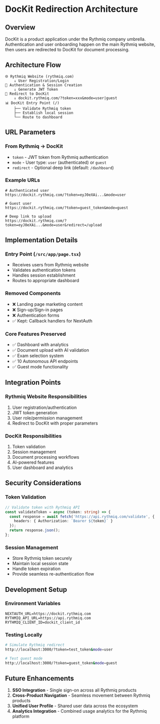 # DocKit Redirection Architecture

## Overview
DocKit is a product application under the Rythmiq company umbrella. Authentication and user onboarding happen on the main Rythmiq website, then users are redirected to DocKit for document processing.

## Architecture Flow

```
🌐 Rythmiq Website (rythmiq.com)
    ↓ User Registration/Login
📱 Authentication & Session Creation
    ↓ Generate JWT Token
🚀 Redirect to DocKit
    ↓ dockit.rythmiq.com/?token=xxx&mode=user|guest
📊 DocKit Entry Point (/)
    ├── Validate Rythmiq token
    ├── Establish local session
    └── Route to dashboard
```

## URL Parameters

### From Rythmiq → DocKit
- `token` - JWT token from Rythmiq authentication
- `mode` - User type: `user` (authenticated) or `guest`
- `redirect` - Optional deep link (default: `/dashboard`)

### Example URLs
```
# Authenticated user
https://dockit.rythmiq.com/?token=eyJ0eXAi...&mode=user

# Guest user
https://dockit.rythmiq.com/?token=guest_token&mode=guest

# Deep link to upload
https://dockit.rythmiq.com/?token=eyJ0eXAi...&mode=user&redirect=/upload
```

## Implementation Details

### Entry Point (`/src/app/page.tsx`)
- Receives users from Rythmiq website
- Validates authentication tokens
- Handles session establishment
- Routes to appropriate dashboard

### Removed Components
- ❌ Landing page marketing content
- ❌ Sign-up/Sign-in pages
- ❌ Authentication forms
- ✅ Kept: Callback handlers for NextAuth

### Core Features Preserved
- ✅ Dashboard with analytics
- ✅ Document upload with AI validation
- ✅ Exam selection system
- ✅ 10 Autonomous API endpoints
- ✅ Guest mode functionality

## Integration Points

### Rythmiq Website Responsibilities
1. User registration/authentication
2. JWT token generation
3. User role/permission management
4. Redirect to DocKit with proper parameters

### DocKit Responsibilities
1. Token validation
2. Session management
3. Document processing workflows
4. AI-powered features
5. User dashboard and analytics

## Security Considerations

### Token Validation
```typescript
// Validate token with Rythmiq API
const validateToken = async (token: string) => {
  const response = await fetch('https://api.rythmiq.com/validate', {
    headers: { Authorization: `Bearer ${token}` }
  });
  return response.json();
};
```

### Session Management
- Store Rythmiq token securely
- Maintain local session state
- Handle token expiration
- Provide seamless re-authentication flow

## Development Setup

### Environment Variables
```env
NEXTAUTH_URL=https://dockit.rythmiq.com
RYTHMIQ_API_URL=https://api.rythmiq.com
RYTHMIQ_CLIENT_ID=dockit_client_id
```

### Testing Locally
```bash
# Simulate Rythmiq redirect
http://localhost:3000/?token=test_token&mode=user

# Test guest mode
http://localhost:3000/?token=guest_token&mode=guest
```

## Future Enhancements

1. **SSO Integration** - Single sign-on across all Rythmiq products
2. **Cross-Product Navigation** - Seamless movement between Rythmiq products
3. **Unified User Profile** - Shared user data across the ecosystem
4. **Analytics Integration** - Combined usage analytics for the Rythmiq platform